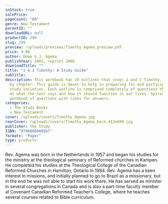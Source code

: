 ```yaml
---
inStock: true
salePrice: 
pageCount: "60"
genre: New Testament
parentID: ""
downloadURL: null
productID: 299
slug: 299
preview: /uploads/previews/Timothy_Agema_preview.pdf
price: 9.00
author: Dowe G.J. Agema
publishYear: 2001, reprint 2008
downloadTitle: ""
title: "1 & 2 Timothy: A Study Guide"
subtitle: 
description: This workbook has 10 outlines that cover 1 and 2 Timothy, chapter
  by chapter. This guide is meant to help in preparing for and participating in
  study societies. Each outline is comprised completely of questions that look
  at what the text says and how it should function in our lives. Spiral bound
  workbook of questions with lines for answers.
categories:
  - The Study Books
  - New Testament
cover: /uploads/covers/Timothy_Agema.jpg
rearCover: /uploads/covers/Timothy_Agema_back-413x600.jpg
publisher: The Study
ISBN: "9780886660567"
formats: "Paper"
type: products
---
```

Rev. Agema was born in the Netherlands in 1957 and began his studies for the ministry at the theological seminary of Reformed churches in Kampen. He completed his studies at the Theological College of the Canadian Reformed Churches in Hamilton, Ontario in 1984. Rev. Agema has a keen interest in missions, and initially planned to go to Brazil as a missionary, but in the end he was not able to start his work there. He has served as minister in several congregations in Canada and is also a part-time faculty member at Covenant Canadian Reformed Teacher’s College, where he teaches several courses related to Bible curriculum.